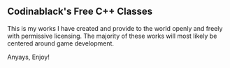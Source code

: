## Codinablack's Free C++ Classes

This is my works I have created and provide to the world openly and freely with permissive licensing. The majority of these works will most likely be centered around game development.

Anyays, Enjoy!
